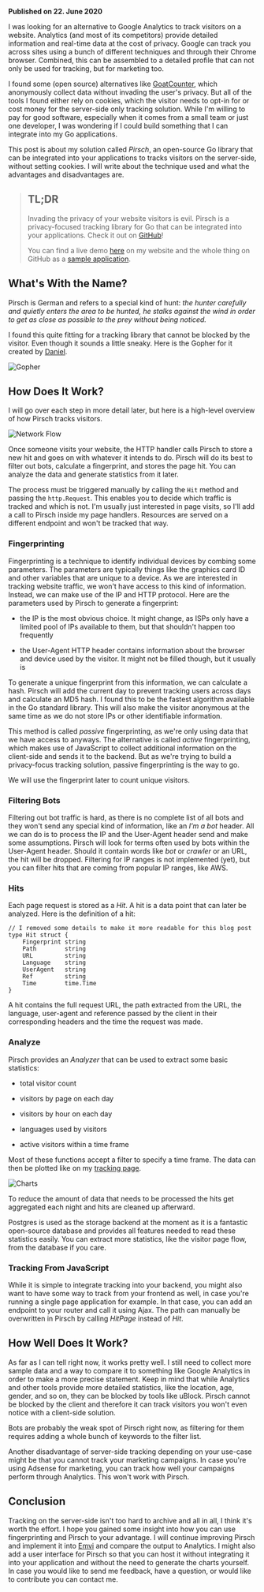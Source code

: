 **Published on 22. June 2020**

I was looking for an alternative to Google Analytics to track visitors on a website. Analytics (and most of its competitors) provide detailed information and real-time data at the cost of privacy. Google can track you across sites using a bunch of different techniques and through their Chrome browser. Combined, this can be assembled to a detailed profile that can not only be used for tracking, but for marketing too.

I found some (open source) alternatives like [GoatCounter](https://www.goatcounter.com/), which anonymously collect data without invading the user's privacy. But all of the tools I found either rely on cookies, which the visitor needs to opt-in for or cost money for the server-side only tracking solution. While I'm willing to pay for good software, especially when it comes from a small team or just one developer, I was wondering if I could build something that I can integrate into my Go applications.

This post is about my solution called _Pirsch_, an open-source Go library that can be integrated into your applications to tracks visitors on the server-side, without setting cookies. I will write about the technique used and what the advantages and disadvantages are.

> TL;DR
> -----
> 
> Invading the privacy of your website visitors is evil. Pirsch is a privacy-focused tracking library for Go that can be integrated into your applications. Check it out on [GitHub](https://github.com/emvi/pirsch)!
> 
> You can find a live demo [here](https://marvinblum.de/tracking) on my website and the whole thing on GitHub as a [sample application](https://github.com/Kugelschieber/marvinblum).

What's With the Name?
---------------------

Pirsch is German and refers to a special kind of hunt: _the hunter carefully and quietly enters the area to be hunted, he stalks against the wind in order to get as close as possible to the prey without being noticed._

I found this quite fitting for a tracking library that cannot be blocked by the visitor. Even though it sounds a little sneaky. Here is the Gopher for it created by [Daniel](https://github.com/Motorschpocht).

![Gopher](/static/blog/servertracking/gopher.svg)

How Does It Work?
-----------------

I will go over each step in more detail later, but here is a high-level overview of how Pirsch tracks visitors.

![Network Flow](/static/blog/servertracking/network.svg)

Once someone visits your website, the HTTP handler calls Pirsch to store a new hit and goes on with whatever it intends to do. Pirsch will do its best to filter out bots, calculate a fingerprint, and stores the page hit. You can analyze the data and generate statistics from it later.

The process must be triggered manually by calling the `Hit` method and passing the `http.Request`. This enables you to decide which traffic is tracked and which is not. I'm usually just interested in page visits, so I'll add a call to Pirsch inside my page handlers. Resources are served on a different endpoint and won't be tracked that way.

### Fingerprinting

Fingerprinting is a technique to identify individual devices by combing some parameters. The parameters are typically things like the graphics card ID and other variables that are unique to a device. As we are interested in tracking website traffic, we won't have access to this kind of information. Instead, we can make use of the IP and HTTP protocol. Here are the parameters used by Pirsch to generate a fingerprint:

*   the IP is the most obvious choice. It might change, as ISPs only have a limited pool of IPs available to them, but that shouldn't happen too frequently
    
*   the User-Agent HTTP header contains information about the browser and device used by the visitor. It might not be filled though, but it usually is
    

To generate a unique fingerprint from this information, we can calculate a hash. Pirsch will add the current day to prevent tracking users across days and calculate an MD5 hash. I found this to be the fastest algorithm available in the Go standard library. This will also make the visitor anonymous at the same time as we do not store IPs or other identifiable information.

This method is called _passive_ fingerprinting, as we're only using data that we have access to anyways. The alternative is called _active_ fingerprinting, which makes use of JavaScript to collect additional information on the client-side and sends it to the backend. But as we're trying to build a privacy-focus tracking solution, passive fingerprinting is the way to go.

We will use the fingerprint later to count unique visitors.

### Filtering Bots

Filtering out bot traffic is hard, as there is no complete list of all bots and they won't send any special kind of information, like an _I'm a bot_ header. All we can do is to process the IP and the User-Agent header send and make some assumptions. Pirsch will look for terms often used by bots within the User-Agent header. Should it contain words like _bot_ or _crawler_ or an URL, the hit will be dropped. Filtering for IP ranges is not implemented (yet), but you can filter hits that are coming from popular IP ranges, like AWS.

### Hits

Each page request is stored as a _Hit_. A hit is a data point that can later be analyzed. Here is the definition of a hit:

```
// I removed some details to make it more readable for this blog post
type Hit struct {
	Fingerprint string
	Path        string
	URL         string
	Language    string
	UserAgent   string
	Ref         string
	Time        time.Time
}
```


A hit contains the full request URL, the path extracted from the URL, the language, user-agent and reference passed by the client in their corresponding headers and the time the request was made.

### Analyze

Pirsch provides an _Analyzer_ that can be used to extract some basic statistics:

*   total visitor count
    
*   visitors by page on each day
    
*   visitors by hour on each day
    
*   languages used by visitors
    
*   active visitors within a time frame
    

Most of these functions accept a filter to specify a time frame. The data can then be plotted like on my [tracking page](https://marvinblum.de/tracking).

![Charts](/static/blog/servertracking/charts.png)

To reduce the amount of data that needs to be processed the hits get aggregated each night and hits are cleaned up afterward.

Postgres is used as the storage backend at the moment as it is a fantastic open-source database and provides all features needed to read these statistics easily. You can extract more statistics, like the visitor page flow, from the database if you care.

### Tracking From JavaScript

While it is simple to integrate tracking into your backend, you might also want to have some way to track from your frontend as well, in case you're running a single page application for example. In that case, you can add an endpoint to your router and call it using Ajax. The path can manually be overwritten in Pirsch by calling _HitPage_ instead of _Hit_.

How Well Does It Work?
----------------------

As far as I can tell right now, it works pretty well. I still need to collect more sample data and a way to compare it to something like Google Analytics in order to make a more precise statement. Keep in mind that while Analytics and other tools provide more detailed statistics, like the location, age, gender, and so on, they can be blocked by tools like uBlock. Pirsch cannot be blocked by the client and therefore it can track visitors you won't even notice with a client-side solution.

Bots are probably the weak spot of Pirsch right now, as filtering for them requires adding a whole bunch of keywords to the filter list.

Another disadvantage of server-side tracking depending on your use-case might be that you cannot track your marketing campaigns. In case you're using Adsense for marketing, you can track how well your campaigns perform through Analytics. This won't work with Pirsch.

Conclusion
----------

Tracking on the server-side isn't too hard to archive and all in all, I think it's worth the effort. I hope you gained some insight into how you can use fingerprinting and Pirsch to your advantage. I will continue improving Pirsch and implement it into [Emvi](https://emvi.com/) and compare the output to Analytics. I might also add a user interface for Pirsch so that you can host it without integrating it into your application and without the need to generate the charts yourself. In case you would like to send me feedback, have a question, or would like to contribute you can contact me.
